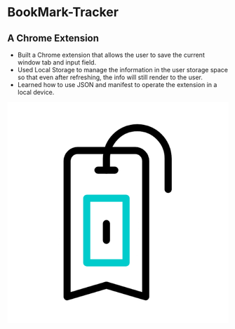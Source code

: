 # BookMark-Tracker
<h2>A Chrome Extension</h2>
<ul>
  <li>Built a Chrome extension that allows the user to save the current
window tab and input field.</li>
  <li>Used Local Storage to manage the information in the user storage
space so that even after refreshing, the info will still render to the
user.</li>
  <li>Learned how to use JSON and manifest to operate the extension
in a local device.</li>
</ul>
<img src="bookmark.gif">
  
